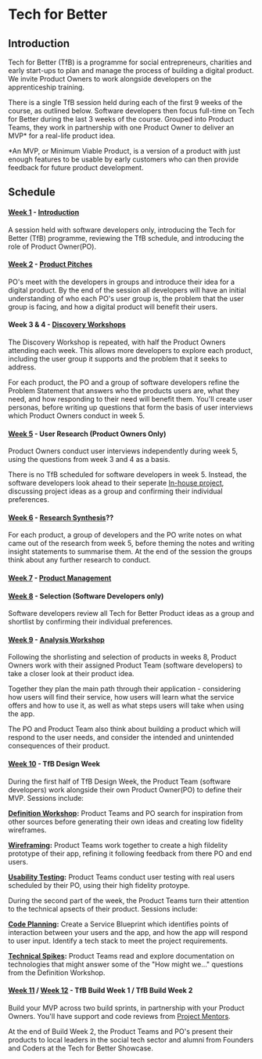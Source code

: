 # Tech for Better

## Introduction

Tech for Better (TfB) is a programme for social entrepreneurs, charities and early start-ups to plan and manage the process of building a digital product. We invite Product Owners to work alongside developers on the apprenticeship training.

There is a single TfB session held during each of the first 9 weeks of the course, as outlined below. Software developers then focus full-time on Tech for Better during the last 3 weeks of the course. Grouped into Product Teams, they work in partnership with one Product Owner to deliver an MVP\* for a real-life product idea.

\*An MVP, or Minimum Viable Product, is a version of a product with just enough features to be usable by early customers who can then provide feedback for future product development.

## Schedule

#### [Week 1](../../syllabus/apprenticeship/server/schedule/) - [Introduction](https://fac-slides.netlify.app/slides/dev-intro/#0)

A session held with software developers only, introducing the Tech for Better (TfB) programme, reviewing the TfB schedule, and introducing the role of Product Owner(PO).

#### [Week 2](../../syllabus/apprenticeship/database/schedule/) - [Product Pitches](https://fac-slides.netlify.app/slides/pitches/#0)

PO's meet with the developers in groups and introduce their idea for a digital product. By the end of the session all developers will have an initial understanding of who each PO's user group is, the problem that the user group is facing, and how a digital product will benefit their users.

#### Week 3 & 4 - [Discovery Workshops](https://fac-slides.netlify.app/slides/discovery/#0)

The Discovery Workshop is repeated, with half the Product Owners attending each week. This allows more developers to explore each product, including the user group it supports and the problem that it seeks to address.

For each product, the PO and a group of software developers refine the Problem Statement that answers who the products users are, what they need, and how responding to their need will benefit them. You'll create user personas, before writing up questions that form the basis of user interviews which Product Owners conduct in week 5.

#### [Week 5](../../syllabus/apprenticeship/client-side-app/schedule/) - User Research (Product Owners Only)

Product Owners conduct user interviews independently during week 5, using the questions from week 3 and 4 as a basis.

There is no TfB scheduled for software developers in week 5. Instead, the software developers look ahead to their seperate [In-house project](), discussing project ideas as a group and confirming their individual preferences.

#### [Week 6](../../syllabus/apprenticeship/full-stack-app/schedule/) - [Research Synthesis](https://fac-slides.netlify.app/slides/research-analysis/#0)??

<!-- Rename slides to Research Synthesis for clarity? -->

For each product, a group of developers and the PO write notes on what came out of the research from week 5, before theming the notes and writing insight statements to summarise them. At the end of the session the groups think about any further research to conduct.

#### [Week 7](../../syllabus/projects/in-house-design/schedule/) - [Product Management](https://fac-slides.netlify.app/slides/product-management/#0)

#### [Week 8](../../syllabus/projects/in-house-build-1/schedule/) - Selection (Software Developers only)

Software developers review all Tech for Better Product ideas as a group and shortlist by confirming their individual preferences.

#### [Week 9](../../syllabus/projects/in-house-build-2/schedule/) - [Analysis Workshop](https://fac-slides.netlify.app/slides/analysis/#0)

Following the shorlisting and selection of products in weeks 8, Product Owners work with their assigned Product Team (software developers) to take a closer look at their product idea.

Together they plan the main path through their application - considering how users will find their service, how users will learn what the service offers and how to use it, as well as what steps users will take when using the app.

The PO and Product Team also think about building a product which will respond to the user needs, and consider the intended and unintended consequences of their product.

#### [Week 10](../../syllabus/projects/tfb-design/schedule/) - TfB Design Week

During the first half of TfB Design Week, the Product Team (software developers) work alongside their own Product Owner(PO) to define their MVP. Sessions include:

**[Definition Workshop](https://fac-slides.netlify.app/slides/definition/#0):** Product Teams and PO search for inspiration from other sources before generating their own ideas and creating low fidelity wireframes.

**[Wireframing](https://www.figma.com/blog/how-to-wireframe/#types-of-wireframes):** Product Teams work together to create a high fildelity prototype of their app, refining it following feedback from there PO and end users.

**[Usability Testing](https://fac-slides.netlify.app/slides/usability-testing/#0):** Product Teams conduct user testing with real users scheduled by their PO, using their high fidelity protoype.

During the second part of the week, the Product Teams turn their attention to the technical apsects of their product. Sessions include:

**[Code Planning](https://fac-slides.netlify.app/slides/code-planning/#0):** Create a Service Blueprint which identifies points of interaction between your users and the app, and how the app will respond to user input. Identify a tech stack to meet the project requirements.

**[Technical Spikes](../../syllabus/projects/TFB-design/spikes/):** Product Teams read and explore documentation on technologies that might answer some of the "How might we..." questions from the Definition Workshop.

#### [Week 11](../../syllabus/projects/tfb-build-1/schedule/) / [Week 12](../../syllabus/projects/tfb-build-2/schedule/) - TfB Build Week 1 / TfB Build Week 2

Build your MVP across two build sprints, in partnership with your Product Owners. You'll have support and code reviews from [Project Mentors](/course/handbook/mentor-roles/).

At the end of Build Week 2, the Product Teams and PO's present their products to local leaders in the social tech sector and alumni from Founders and Coders at the Tech for Better Showcase.
